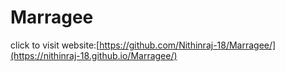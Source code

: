 # Marragee
click to visit website:[https://github.com/Nithinraj-18/Marragee/](https://nithinraj-18.github.io/Marragee/)
